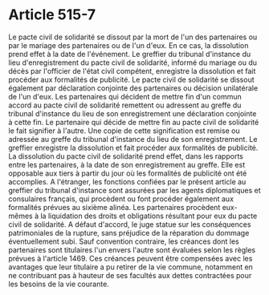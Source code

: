 # Article 515-7

Le pacte civil de solidarité se dissout par la mort de l'un des partenaires ou par le mariage des partenaires ou de l'un d'eux. En ce cas, la dissolution prend effet à la date de l'événement.   Le greffier du tribunal d'instance du lieu d'enregistrement du pacte civil de solidarité, informé du mariage ou du décès par l'officier de l'état civil compétent, enregistre la dissolution et fait procéder aux formalités de publicité.   Le pacte civil de solidarité se dissout également par déclaration conjointe des partenaires ou décision unilatérale de l'un d'eux.   Les partenaires qui décident de mettre fin d'un commun accord au pacte civil de solidarité remettent ou adressent au greffe du tribunal d'instance du lieu de son enregistrement une déclaration conjointe à cette fin.   Le partenaire qui décide de mettre fin au pacte civil de solidarité le fait signifier à l'autre. Une copie de cette signification est remise ou adressée au greffe du tribunal d'instance du lieu de son enregistrement.   Le greffier enregistre la dissolution et fait procéder aux formalités de publicité.   La dissolution du pacte civil de solidarité prend effet, dans les rapports entre les partenaires, à la date de son enregistrement au greffe.   Elle est opposable aux tiers à partir du jour où les formalités de publicité ont été accomplies.   A l'étranger, les fonctions confiées par le présent article au greffier du tribunal d'instance sont assurées par les agents diplomatiques et consulaires français, qui procèdent ou font procéder également aux formalités prévues au sixième alinéa.   Les partenaires procèdent eux-mêmes à la liquidation des droits et obligations résultant pour eux du pacte civil de solidarité. A défaut d'accord, le juge statue sur les conséquences patrimoniales de la rupture, sans préjudice de la réparation du dommage éventuellement subi.   Sauf convention contraire, les créances dont les partenaires sont titulaires l'un envers l'autre sont évaluées selon les règles prévues à l'article 1469. Ces créances peuvent être compensées avec les avantages que leur titulaire a pu retirer de la vie commune, notamment en ne contribuant pas à hauteur de ses facultés aux dettes contractées pour les besoins de la vie courante.